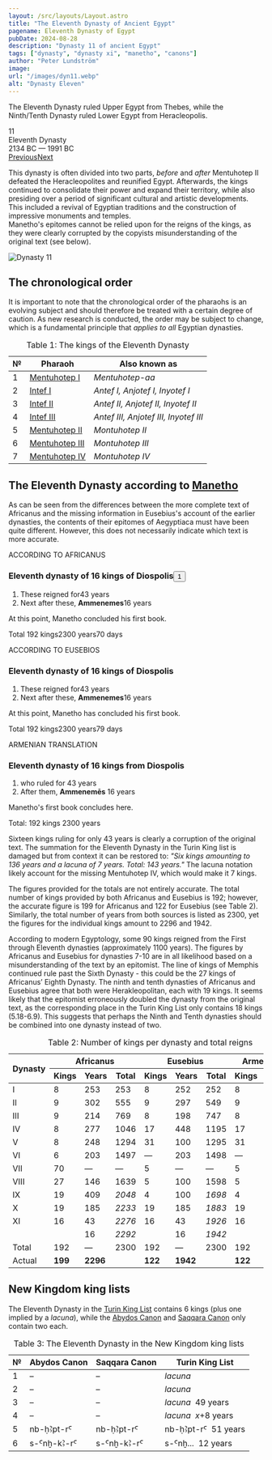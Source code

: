```yaml
---
layout: /src/layouts/Layout.astro
title: "The Eleventh Dynasty of Ancient Egypt"
pagename: Eleventh Dynasty of Egypt
pubDate: 2024-08-28
description: "Dynasty 11 of ancient Egypt"
tags: ["dynasty", "dynasty xi", "manetho", "canons"]
author: "Peter Lundström"
image:
url: "/images/dyn11.webp"
alt: "Dynasty Eleven"
---
```


<p class="lead">
	The Eleventh Dynasty ruled Upper Egypt from Thebes, while the Ninth/Tenth Dynasty ruled Lower Egypt from Heracleopolis. 
</p>
<div class="dynruta float-right ml-4 mb-3 mt-4">
	<div class="flex flex-col justify-center items-center [text-shadow:_0_1px_0_rgb(255_255_255_/_20%)]">
		<div class="text-9xl font-bold [text-shadow:_0_1px_0_rgb(255_255_255_/_40%)]">11</div>
		<div>Eleventh Dynasty</div>
		<div>2134 BC &mdash; 1991 BC</div>
		<div class="w-full flex justify-between"><a href="/dynasty/10">Previous</a><a href="/dynasty/12">Next</a></div>
	</div>
</div>
<p>
	This dynasty is often divided into two parts, <i>before</i> and <i>after</i> Mentuhotep II defeated the Heracleopolites and reunified Egypt. Afterwards, the kings continued to consolidate their power and expand their territory, while also presiding over a period of significant cultural and artistic developments. This included a revival of Egyptian traditions and the construction of impressive monuments and temples.<br />Manetho's epitomes cannot be relied upon for the reigns of the kings, as they were clearly corrupted by the copyists misunderstanding of the original text (see below). 
</p>

<img class="w-full rounded-sm sm:rounded-xl my-10" src="/images/dyn11.webp" alt="Dynasty 11">
<h2 class="mt-10">The chronological order</h2>
<p>
It is important to note that the chronological order of the pharaohs is an evolving subject and should therefore be treated with a certain degree of caution. As new research is conducted, the order may be subject to change, which is a fundamental principle that <i>applies to all</i> Egyptian dynasties.
</p>

<table>
	<caption class="py-2 text-sm">Table 1: The kings of the Eleventh Dynasty</caption>
	<thead>
		<tr>
			<th scope="col" class="w-5 text-center">№</th>
			<th scope="col" class="pl-3">Pharaoh</th>
			<th scope="col" class="pl-3">Also known as</th>
		</tr>
	</thead>
	<tbody>
		<tr><td>1</td><td><a href="/pharaohs/Mentuhotep-I">Mentuhotep I</a></td><td><em>Mentuhotep-aa</em></td></tr>
		<tr><td>2</td><td><a href="/pharaohs/Intef-I">Intef I</a></td><td><em>Antef I, Anjotef I, Inyotef I</em></td></tr>
		<tr><td>3</td><td><a href="/pharaohs/Intef-II">Intef II</a></td><td><em>Antef II, Anjotef II, Inyotef II</em></td></tr>
		<tr><td>4</td><td><a href="/pharaohs/Intef-III">Intef III</a></td><td><em>Antef III, Anjotef III, Inyotef III</em></td></tr>
		<tr><td>5</td><td><a href="/pharaohs/Mentuhotep-II">Mentuhotep II</a></td><td><em>Montuhotep II</em></td></tr>
		<tr><td>6</td><td><a href="/pharaohs/Mentuhotep-III">Mentuhotep III</a></td><td><em>Montuhotep III</em></td></tr>
		<tr><td>7</td><td><a href="/pharaohs/Mentuhotep-IV">Mentuhotep IV</a></td><td><em>Montuhotep IV</em></td></tr>
	</tbody>
</table>

<h2 class="mt-10 text-wrap">The Eleventh Dynasty according to <a href="/authors/manetho">Manetho</a></h2>

<p class="pb-6">
As can be seen from the differences between the more complete text of Africanus and the missing information in Eusebius's account of the earlier dynasties, the contents of their epitomes of Aegyptiaca must have been quite different. However, this does not necessarily indicate which text is more accurate.
</p>

<div class="dynasty">
	<div class="w-full">
		<div class="according">ACCORDING TO AFRICANUS</div>
		<h3>Eleventh dynasty of 16 kings of Diospolis<button popovertarget="pop01">1</button></h3>
		<ol class="farao">
			<li class="list-none">These reigned for<span class="y">43 years</span></li>
			<li class="list-none">Next after these, <b>Ammenemes</b><span class="y">16 years</span></li>
		</ol>
		<p>At this point, Manetho concluded his first book.</p>
		<p>
			Total 192 kings<span class="y">2300 years</span><span class="y">70 days</span>
		</p>
	</div>
	<div class="w-full">
		<div class="according">ACCORDING TO EUSEBIOS</div>
		<h3>Eleventh dynasty of 16 kings of Diospolis</h3>
		<ol class="farao">
			<li class="list-none">These reigned for<span class="y">43 years</span></li>
			<li class="list-none">Next after these, <b>Ammenemes</b><span class="y">16 years</span></li>
		</ol>
		<p>At this point, Manetho has concluded his first book.</p>
		<p>
			Total 192 kings<span class="y">2300 years</span><span class="y">79 days</span>
		</p>
	</div>
	<div class="w-full">
		<div class="according">ARMENIAN TRANSLATION</div>
		<h3>Eleventh dynasty of 16 kings from Diospolis</h3>
		<ol class="farao">
			<li class="list-none">who ruled for <span class="y">43 years</span></li>
			<li class="list-none">After them, <b>Ammenemēs</b> <span class="y">16 years</span><br /></li>
		</ol>
		<p>Manetho's first book concludes here.</p>
		<p>Total: 192 kings <span class="y">2300 years</span></p>
	</div>
</div>

<p>
	Sixteen kings ruling for only 43 years is clearly a corruption of the original text.
	The summation for the Eleventh Dynasty in the Turin King list is damaged but from context it can be restored to: <em>"Six kings amounting to 136 years and a lacuna of 7 years. Total: 143 years."</em> The lacuna notation likely account for the missing Mentuhotep IV, which would make it 7 kings.
</p>
<p>
	The figures provided for the totals are not entirely accurate. The total number of kings provided by both Africanus and Eusebius is 192; however, the accurate figure is 199 for Africanus and 122 for Eusebius <span class="font-sans">(see Table 2)</span>. Similarly, the total number of years from both sources is listed as 2300, yet the figures for the individual kings amount to 2296 and 1942.
</p>

<p>
	According to modern Egyptology, some 90 kings reigned from the First through Eleventh dynasties (approximately 1100 years). The figures by
	Africanus and Eusebius for dynasties 7-10 are in all likelihood based on a misunderstanding of the text by an epitomist. The line of kings of Memphis continued rule past the Sixth Dynasty - this could be the 27 kings of Africanus’ Eighth Dynasty.
	The ninth and tenth dynasties of Africanus and Eusebius agree that both were Herakleopolitan, each with 19 kings. It seems likely that the epitomist erroneously doubled the dynasty from the original text, as the corresponding place in the Turin King List only contains 18 kings (5.18-6.9). This suggests that perhaps the Ninth and Tenth dynasties should be combined into one dynasty instead of two.
</p>

<table class="text-center">
	<caption class="text-sm pt-3">Table 2: Number of kings per dynasty and total reigns</caption>
	<thead>
		<tr class="divide-x-0">
			<th class="!text-center !align-middle" rowspan="2">Dynasty</th>
			<th class="!text-center uppercase bg-amber-500/25 dark:bg-shark-700" colspan="3">Africanus</th>
			<th class="!text-center uppercase bg-sky-800/25 border-x" colspan="3">Eusebius</th>
			<th class="!text-center uppercase bg-amber-500/25 dark:bg-shark-700" colspan="2">Armenian</th>
		</tr>
		<tr class="border-b font-normal text-sm border-zinc-700 dark:border-shark-700">
			<!-- <th class="text-left">Dynasty</th> -->
			<th class="!text-center">Kings</th>
			<th class="!text-center">Years</th>
			<th class="!text-center">Total</th>
			<th class="!text-center">Kings</th>
			<th class="!text-center">Years</th>
			<th class="!text-center">Total</th>
			<th class="!text-center">Kings</th>
			<th class="!text-center">Years</th>
		</tr>
	</thead>
	<tbody>
		<tr>
			<td>I</td>
			<td>8</td>
			<td>253</td>
			<td>253</td>
			<td>8</td>
			<td>252</td>
			<td>252</td>
			<td>8</td>
			<td>258</td>
		</tr>
		<tr>
			<td>II</td>
			<td>9</td>
			<td>302</td>
			<td>555</td>
			<td>9</td>
			<td>297</td>
			<td>549</td>
			<td>9</td>
			<td>297</td>
		</tr>
		<tr>
			<td>III</td>
			<td>9</td>
			<td>214</td>
			<td>769</td>
			<td>8</td>
			<td>198</td>
			<td>747</td>
			<td>8</td>
			<td>197</td>
		</tr>
		<tr>
			<td>IV</td>
			<td>8</td>
			<td>277</td>
			<td>1046</td>
			<td>17</td>
			<td>448</td>
			<td>1195</td>
			<td>17</td>
			<td>448</td>
		</tr>
		<tr>
			<td>V</td>
			<td>8</td>
			<td>248</td>
			<td>1294</td>
			<td>31</td>
			<td>100</td>
			<td>1295</td>
			<td>31</td>
			<td>—</td>
		</tr>
		<tr>
			<td>VI</td>
			<td>6</td>
			<td>203</td>
			<td>1497</td>
			<td>—</td>
			<td>203</td>
			<td>1498</td>
			<td>—</td>
			<td>203</td>
		</tr>
		<tr>
			<td>VII</td>
			<td>70</td>
			<td>—</td>
			<td>—</td>
			<td>5</td>
			<td>—</td>
			<td>—</td>
			<td>5</td>
			<td>75</td>
		</tr>
		<tr>
			<td>VIII</td>
			<td>27</td>
			<td>146</td>
			<td>1639</td>
			<td>5</td>
			<td>100</td>
			<td>1598</td>
			<td>5</td>
			<td>100</td>
		</tr>
		<tr>
			<td>IX</td>
			<td>19</td>
			<td>409</td>
			<td><i>2048</i></td>
			<td>4</td>
			<td>100</td>
			<td><i>1698</i></td>
			<td>4</td>
			<td>100</td>
		</tr>
		<tr>
			<td>X</td>
			<td>19</td>
			<td>185</td>
			<td><i>2233</i></td>
			<td>19</td>
			<td>185</td>
			<td><i>1883</i></td>
			<td>19</td>
			<td>185</td>
		</tr>
		<tr>
			<td>XI</td>
			<td>16</td>
			<td>43</td>
			<td><i>2276</i></td>
			<td>16</td>
			<td>43</td>
			<td><i>1926</i></td>
			<td>16</td>
			<td>43</td>
		</tr>
		<tr>
			<td class="text-left"></td>
			<td></td>
			<td>16</td>
			<td><i>2292</i></td>
			<td></td>
			<td>16</td>
			<td><i>1942</i></td>
			<td></td>
			<td>16</td>
		</tr>
		<tr class="border-t-2 border-smoke-700 dark:border-shark-700">
			<td class="text-left">Total</td>
			<td>192</td>
			<td>—</td>
			<td>2300</td>
			<td>192</td>
			<td>—</td>
			<td>2300</td>
			<td>192</td>
			<td>2300</td>
		</tr>
		<tr class="border-t-2 border-zinc-700 dark:border-shark-700">
			<td class="text-left">Actual</td>
			<td><strong>199</strong></td>
			<td><strong>2296</strong></td>
			<td></td>
			<td><strong>122</strong></td>
			<td><strong>1942</strong></td>
			<td></td>
			<td><strong>122</strong></td>
			<td><strong>1922</strong></td>
		</tr>
	</tbody>
</table>

<h2 class="mt-10 text-wrap">New Kingdom king lists</h2>
<p>
	The Eleventh Dynasty in the <a href="/kinglists/turin">Turin King List</a> contains 6 kings (plus one implied by a <i>lacuna</i>), while the <a href="/kinglists/abydos-canon">Abydos Canon</a> and <a href="/kinglists/saqqara-canon">Saqqara Canon</a> only contain two each. 
</p>
<table>
	<caption class="py-2 text-sm">Table 3: The Eleventh Dynasty in the New Kingdom king lists</caption>
	<thead>
		<tr>
			<th scope="col" class="w-5 text-center">№</th>
			<th scope="col" class="pl-3">Abydos Canon</th>
			<th scope="col" class="pl-3">Saqqara Canon</th>
			<th scope="col" class="pl-3">Turin King List</th>
		</tr>
	</thead>
	<tbody>
		<tr>
			<td class="h-10">1</td>
			<td>&ndash;</td>
			<td>&ndash;</td>
			<td><i class="font-serif">lacuna</i></td>
		</tr>
		<tr>
			<td class="h-10">2</td>
			<td>&ndash;</td>
			<td>&ndash;</td>
			<td><i class="font-serif">lacuna</i></td>
		</tr>
		<tr>
			<td class="h-10">3</td>
			<td>&ndash;</td>
			<td>&ndash;</td>
			<td><i class="font-serif">lacuna</i> &nbsp;49 years</td>
		</tr>
		<tr>
			<td class="h-10">4</td>
			<td>&ndash;</td>
			<td>&ndash;</td>
			<td><i class="font-serif">lacuna</i> &nbsp;<i>x</i>+8 years</td>
		</tr>
		<tr>
			<td class="h-10">5</td>
			<td><tlit>nb-ḥꜢpt-rꜤ</tlit></td>
			<td><tlit>nb-ḥꜢpt-rꜤ</tlit></td>
			<td><tlit>nb-ḥꜢpt-rꜤ</tlit> &nbsp;51 years</td>
		</tr>
		<tr>
			<td class="h-10">6</td>
			<td><tlit>s-Ꜥnḫ-kꜢ-rꜤ</tlit></td>
			<td><tlit>s-Ꜥnḫ-kꜢ-rꜤ</tlit></td>
			<td><tlit>s-Ꜥnḫ...</tlit> &nbsp;12 years</td>
		</tr>
	</tbody>
</table>

<div id="pop01" popover><p>1</p> That is, <em>Thebes</em>, near modern Luxor.
</div>
